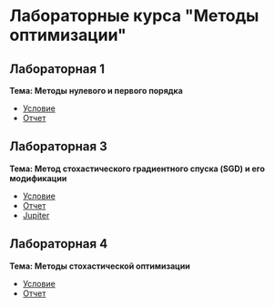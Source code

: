 # Лабораторные курса "Методы оптимизации"

## Лабораторная 1
**Тема: Методы нулевого и первого
порядка**

- [Условие](lab1/docs/statement.pdf)
- [Отчет](lab1/docs/report.md)

## Лабораторная 3
**Тема: Метод стохастического
градиентного спуска (SGD) и его модификации**

- [Условие](lab3/docs/statement.pdf)
- [Отчет](lab3/docs/report.md)
- [Jupiter](lab3/main.ipynb)


## Лабораторная 4
**Тема: Методы стохастической
оптимизации**

- [Условие](lab4/docs/statement.pdf)
- [Отчет](lab4/docs/report.md)